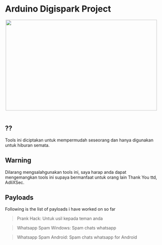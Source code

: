 # Arduino Digispark Project

<center><img src="digi.avif" height="300" width="500"></center><br>

## ??
Tools ini diciptakan untuk mempermudah seseorang dan hanya digunakan untuk hiburan semata.

## Warning
Dilarang mengsalahgunakan tools ini, saya harap anda dapat mengemangkan tools ini supaya bermanfaat untuk orang lain Thank You
ttd, AdliXSec.

## Payloads
Following is the list of payloads i have worked on so far

>Prank Hack: Untuk usil kepada teman anda

>Whatsapp Spam Windows: Spam chats whatsapp

>Whatsapp Spam Android: Spam chats whatsapp for Android